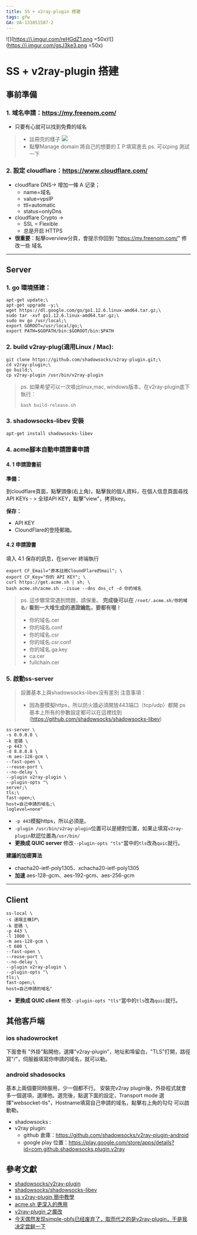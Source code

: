 ```yaml
---
title: SS + v2ray-plugin 搭建
tags: gfw
GA: UA-131051587-2
---
```


![](https://i.imgur.com/reHGdZ1.png =50x)![](https://i.imgur.com/gsJ3ke3.png =50x)


# SS + v2ray-plugin 搭建

## 事前準備
### 1. 域名申請：https://my.freenom.com/
* 只要有心就可以找到免費的域名

> * 註冊完的樣子
> ![](https://i.imgur.com/jKn8ocQ.png)
> * 點擊Manage domain 將自己的想要的ＩＰ填寫進去
> ps. 可以ping 測試一下



### 2. 設定 cloudflare：https://www.cloudflare.com/

* cloudflare DNS-> 增加一條 A 记录；
    * name=域名
    * value=vpsIP
    * ttl=automatic
    * status=onlyDns
* cloudflare Crypto -> 
    * SSL = Flexible
    * 总是开启 HTTPS
* **很重要**：點擊overview分頁，會提示你回到 "https://my.freenom.com/" 修改一些 域名

---

## Server
### 1. go 環境搭建：
```
apt-get update;\
apt-get upgrade -y;\
wget https://dl.google.com/go/go1.12.6.linux-amd64.tar.gz;\
sudo tar -xvf go1.12.6.linux-amd64.tar.gz;\
sudo mv go /usr/local;\
export GOROOT=/usr/local/go;\
export PATH=$GOPATH/bin:$GOROOT/bin:$PATH
```

### 2. build v2ray-plug(適用Linux / Mac):
```
git clone https://github.com/shadowsocks/v2ray-plugin.git;\
cd v2ray-plugin;\
go build;\
cp v2ray-plugin /usr/bin/v2ray-plugin
```
> ps. 如果希望可以一次噴出linux,mac, windows版本，在v2ray-plugin底下執行：
> 
> ```
> bash build-release.sh
> ```


### 3. shadowsocks-libev 安裝
```
apt-get install shadowsocks-libev
```

### 4. acme腳本自動申請證書申請

#### 4. 1 申請證書前
**準備：**

到cloudflare頁面，點擊頭像(右上角)，點擊我的個人資料，在個人信息頁面尋找 API KEYs - > 全球API KEY，點擊"view"，拷貝key。

**保存：**
* API KEY
* CloundFlare的登陸郵箱。

#### 4.2 申請證書

填入 4.1 保存的訊息，在server 終端執行
```
export CF_Email="原本註冊CloundFlare的mail"; \
export CF_Key="你的 API KEY"; \
curl https://get.acme.sh | sh; \
bash acme.sh/acme.sh --issue --dns dns_cf -d 你的域名
```

> ps. 這步驟常常遇到問題，請保重。
> **完成後可以在 ```/root/.acme.sh/你的域名/``` 看到一大堆生成的憑證鑰匙，要都有喔！**
> * 你的域名.cer
> * 你的域名.conf
> * 你的域名.csr
> * 你的域名.csr.conf
> * 你的域名.ga.key
> * ca.cer
> * fullchain.cer

### 5. 啟動ss-server
> 設置基本上與shadowsocks-libev沒有差別
> 注意事項：
> * 因為要模擬https，所以防火牆必須開放443端口（tcp/udp）都開
> ps 基本上所有的參數設定都可以在這裡找到(https://github.com/shadowsocks/shadowsocks-libev)
> 

```
ss-server \
-s 0.0.0.0 \
-k 密碼 \
-p 443 \
-d 8.8.8.8 \
-m aes-128-gcm \
--fast-open \
--reuse-port \
--no-delay \
--plugin v2ray-plugin \
--plugin-opts "\
server;\
tls;\
fast-open;\
host=自己申請的域名;\
loglevel=none"
```

* ```-p 443```模擬https，所以必須是。
* ```-plugin /usr/bin/v2ray-plugin```位置可以是絕對位置，如果止填寫```v2ray-plugin```默認位置為```/usr/bin/```
* **更換成 QUIC server** 修改```--plugin-opts "tls"```當中的```tls```改為```quic```就行。

**建議的加密算法**
* chacha20-ietf-poly1305、xchacha20-ietf-poly1305
* **加速** aes-128-gcm、aes-192-gcm、aes-256-gcm

---

## Client
```
ss-local \
-s 遠端主機IP\
-k 密碼 \
-p 443 \
-l 1080 \
-m aes-128-gcm \
-t 600 \
--fast-open \
--reuse-port \
--no-delay \
--plugin v2ray-plugin \
--plugin-opts "\
tls;\
fast-open;\
host=自己申請的域名"
```

* **更換成 QUIC client** 修改```--plugin-opts "tls"```當中的```tls```改為```quic```就行。


## 其他客戶端

### ios shadowrocket
下面會有 "外掛"點開他，選擇"v2ray-plugin"，地址和埠留白，"TLS"打開，路徑寫"/"，伺服器填寫你申請的域名，就可以勒。

### android shadosocks 
基本上兩個要同時服用，少一個都不行。
安裝完v2ray plugin後，外掛程式就會多一個選項，選擇他。選完後，點選下面的設定，Transport mode 選擇"websocket-tls"，Hostname填寫自己申請的域名，點擊右上角的勾勾 可以啟動勒。

* shadowsocks : 
* v2ray plugin:
    * github 倉庫：https://github.com/shadowsocks/v2ray-plugin-android
    * google play 位置：https://play.google.com/store/apps/details?id=com.github.shadowsocks.plugin.v2ray
## 參考文獻
* [shadowsocks/v2ray-plugin](https://github.com/shadowsocks/v2ray-plugin)
* [shadowsocks/shadowsocks-libev](https://github.com/shadowsocks/shadowsocks-libev)
* [ss v2ray-plugin 簡中教學](https://gist.github.com/Shuanghua/c9c448f9bd12ebbfd720b34f4e1dd5c6)
* [acme.sh 更深入的應用](https://github.com/Neilpang/acme.sh/wiki/%E8%AF%B4%E6%98%8E)
* [v2ray-plugin 之魔改](https://medium.com/@langleyhouge/v2ray-plugin-%E4%B9%8B%E9%AD%94%E6%94%B9-834eb790293c)
* [今天偶然发现simple-obfs已经废弃了，取而代之的是v2ray-plugin，于是我决定尝鲜一下](https://blog.m3chd09.com/2019/02/01/v2ray-plugin-for-shadowsocks.html)
